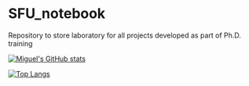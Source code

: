 # SFU_notebook
Repository to store laboratory for all projects developed as part of Ph.D. training

[![Miguel's GitHub stats](https://github-readme-stats.vercel.app/api?username=azmigueldario)](https://github.com/azmigueldario/github-readme-stats)

[![Top Langs](https://github-readme-stats.vercel.app/api/top-langs/?username=azmigueldario)](https://github.com/azmigueldario/github-readme-stats)
